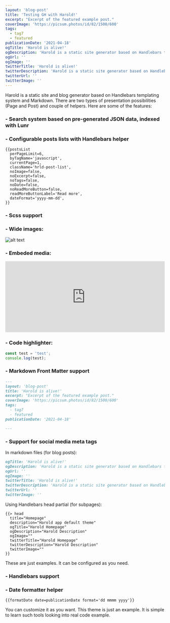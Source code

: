 ```yaml
---
layout: 'blog-post'
title: 'Testing GH with Harold!'
excerpt: "Excerpt of the featured example post."
coverImage: 'https://picsum.photos/id/82/1500/600'
tags:
  - tag7
  - featured
publicationDate: '2021-04-18'
ogTitle: 'Harold is alive!'
ogDescription: 'Harold is a static site generator based on Handlebars templating system and markdown'
ogUrl: ''
ogImage: ''
twitterTitle: 'Harold is alive!'
twitterDescription: 'Harold is a static site generator based on Handlebars templating system and markdown'
twitterUrl: ''
twitterImage: ''
---
```


Harold is a static site and blog generator based on Handlebars templating system and Markdown.
There are two types of presentation possibilities (Page and Post) and couple of helpers. 
Here are some of the features:

### - Search system based on pre-generated JSON data, indexed with Lunr 

### - Configurable posts lists with Handlebars helper

```
{{postsList
  perPageLimit=6,
  byTagName='javascript',
  currentPage=1,
  className='hrld-post-list',
  noImage=false,
  noExcerpt=false,
  noTags=false,
  noDate=false,
  noReadMoreButton=false,
  readMoreButtonLabel='Read more',
  dateFormat='yyyy-mm-dd',
}}
```

### - Scss support

### - Wide images:

<div class="wide-content"><img src="https://picsum.photos/1000/400" alt="alt text" /></div>

### - Embeded media:

<div class="embeded-media-container">
  <iframe height="224" style="width: 100%;" scrolling="no" title="Confirmation Button" src="https://codepen.io/rubenasanchez/embed/preview/mdRqqbN?height=224&theme-id=dark&default-tab=css,result" frameborder="no" loading="lazy" allowtransparency="true" allowfullscreen="true">
    See the Pen <a href='https://codepen.io/rubenasanchez/pen/mdRqqbN'>Confirmation Button</a> by Ruben A Sanchez
    (<a href='https://codepen.io/rubenasanchez'>@rubenasanchez</a>) on <a href='https://codepen.io'>CodePen</a>.
  </iframe>
</div>

### - Code highlighter:

```javascript
const test = 'test';
console.log(test);
```

### - Markdown Front Matter support

```markdown
---
layout: 'blog-post'
title: 'Harold is alive!'
excerpt: "Excerpt of the featured example post."
coverImage: 'https://picsum.photos/id/82/1500/600'
tags:
  - tag7
  - featured
publicationDate: '2021-04-18'

---
```

### - Support for social media meta tags

In markdown files (for blog posts):

```markdown
ogTitle: 'Harold is alive!'
ogDescription: 'Harold is a static site generator based on Handlebars templating system and markdown'
ogUrl: ''
ogImage: ''
twitterTitle: 'Harold is alive!'
twitterDescription: 'Harold is a static site generator based on Handlebars templating system and markdown'
twitterUrl: ''
twitterImage: ''
```

Using Handlebars head partial (for subpages): 

```
{{> head
  title="Homepage"
  description="Harold app default theme"
  ogTitle="Harold Homepage"
  ogDescription="Harold Description"
  ogImage=""
  twitterTitle="Harold Homepage"
  twitterDescription="Harold Description"
  twitterImage=""
}}
```

These are just examples. It can be configured as you need.

### - Handlebars support

### - Date formatter helper

```
{{formatDate date=publicationDate format='dd mmmm yyyy'}}
```

You can customize it as you want. This theme is just an example. It is simple to learn such tools looking into real code example.
